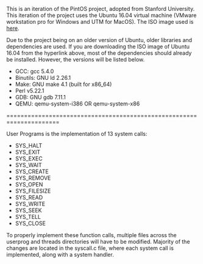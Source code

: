 This is an iteration of the PintOS project, adopted from Stanford University.
This iteration of the project uses the Ubuntu 16.04 virtual machine (VMware workstation pro for Windows and UTM for MacOS).
The ISO image used is [here](https://releases.ubuntu.com/16.04/).

Due to the project being on an older version of Ubuntu, older libraries and dependencies are used. If you are downloading the
ISO image of Ubuntu 16.04 from the hyperlink above, most of the dependencies should already be installed. However, the versions
will be listed below.
<ul>
  <li>GCC: gcc 5.4.0</li>
  <li>Binutils: GNU ld 2.26.1</li>
  <li>Make: GNU make 4.1 (built for x86_64)</li>
  <li>Perl v5.22.1</li>
  <li>GDB: GNU gdb 7.11.1</li>
  <li>QEMU: qemu-system-i386 OR qemu-system-x86</li>
</ul>
=====================================================================

User Programs is the implementation of 13 system calls:
<ul>
  <li>SYS_HALT</li>
  <li>SYS_EXIT</li>
  <li>SYS_EXEC</li>
  <li>SYS_WAIT</li>
  <li>SYS_CREATE</li>
  <li>SYS_REMOVE</li>
  <li>SYS_OPEN</li>
  <li>SYS_FILESIZE</li>
  <li>SYS_READ</li>
  <li>SYS_WRITE</li>
  <li>SYS_SEEK</li>
  <li>SYS_TELL</li>
  <li>SYS_CLOSE</li>
</ul>

To properly implement these function calls, multiple files across the userprog and threads directories will have to be modified. Majority of the changes are located in the syscall.c file, where each system call is implemented, along with a system handler.

